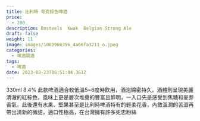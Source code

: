 ```yaml
---
title: 比利時 夸克棕色啤酒
price:
  - 200
description: Bosteels  Kwak  Belgian Strong Ale
draft: false
weight: 11
image: images/1081986396_4a66fa3711_o.jpeg
categories: 
  - 啤酒調酒
tags:
  - 啤酒
date: 2023-08-23T06:51:04.361Z
---
```

330ml  8.4%  此款啤酒適合較低溫5~6度時飲用，酒泡綿密持久，酒體則呈現美麗清澈的紅棕色，風味上更是層次堆疊的豐富且鮮明，一入口先是感受到焦糖和麥芽香氣，此後還有水果、堅果甚至是比利時啤酒特有的輕柔花香，內斂溫潤的苦澀再帶出清新的微甜，適口性極高，在台灣擁有許多死忠粉絲